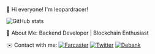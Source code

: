 👋 Hi everyone! I'm leopardracer! 


![GitHub stats](https://github-readme-stats.vercel.app/api?username=leopardracer&show_icons=true)


🌟 About Me: Backend Developer | Blockchain Enthusiast

✉️ Contact with me:
[![Farcaster](https://img.shields.io/badge/-Farcaster-violet?style=flat&logo=Farcaster)](https://warpcast.com/leopardracer)
[![Twitter](https://img.shields.io/badge/-Twitter-blue?style=flat&logo=Twitter)](https://x.com/le01pardracer?s=21&t=bPOi8G8ajYBA3bYP6hS98Q)
[![Debank](https://img.shields.io/badge/-Debank-orange?style=flat&logo=Debank)](https://debank.com/profile/0xdcbc82c8081376aa2d107a01e9f9f4fb57ac0090)

